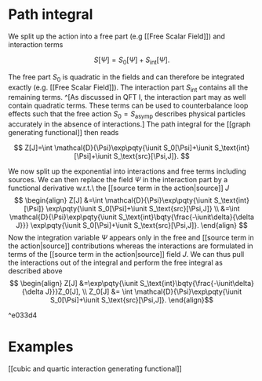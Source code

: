 # Path integral

We split up the action into a free part (e.g [[Free Scalar Field]])
and interaction terms

$$
S[\Psi]=S_0[\Psi]+S_\text{int}[\Psi].
$$

The free part $S_0$ is quadratic in the fields
and can therefore be integrated exactly (e.g. [[Free Scalar Field]]).
The interaction part $S_\text{int}$ contains all the remaining terms.
^[As discussed in QFT I, the interaction part may as well contain
quadratic terms. These terms can be used to counterbalance loop effects
such that the free action $S_0=S_\text{asymp}$
describes physical particles accurately in the absence of interactions.]
The path integral for the [[graph generating functional]] then reads

$$
Z[J]=\int \mathcal{D}{\Psi}\exp\pqty{\iunit S_0[\Psi]+\iunit S_\text{int}[\Psi]+\iunit S_\text{src}[\Psi,J]}.
$$

We now split up the exponential into
interactions and free terms including sources.
We can then replace the field $\Psi$ in the
interaction part by a functional derivative w.r.t.\ the [[source term in the action|source]] $J$
$$
\begin{align}
Z[J]
&=\int \mathcal{D}{\Psi}\exp\pqty{\iunit S_\text{int}[\Psi]}
\exp\pqty{\iunit S_0[\Psi]+\iunit S_\text{src}[\Psi,J]}
\\
&=\int \mathcal{D}{\Psi}\exp\pqty{\iunit S_\text{int}\bqty{\frac{-\iunit\delta}{\delta J}}}
\exp\pqty{\iunit S_0[\Psi]+\iunit S_\text{src}[\Psi,J]}.
\end{align}
$$
Now the integration variable $\Psi$ appears only in the free and [[source term in the action|source]] contributions
whereas the interactions are formulated in terms of the [[source term in the action|source]] field $J$.
We can thus pull the interactions out of the integral and perform
the free integral as described above
$$
\begin{align}
Z[J]
&=\exp\pqty{\iunit S_\text{int}\bqty{\frac{-\iunit\delta}{\delta J}}}Z_0[J],
\\
Z_0[J]
&=
\int \mathcal{D}{\Psi}\exp\pqty{\iunit S_0[\Psi]+\iunit S_\text{src}[\Psi,J]}.
\end{align}$$

^e033d4


# Examples

[[cubic and quartic interaction generating functional]]